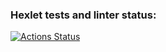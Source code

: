 ### Hexlet tests and linter status:
[![Actions Status](https://github.com/dimmy2000/python-project-lvl2/workflows/hexlet-check/badge.svg)](https://github.com/dimmy2000/python-project-lvl2/actions)
